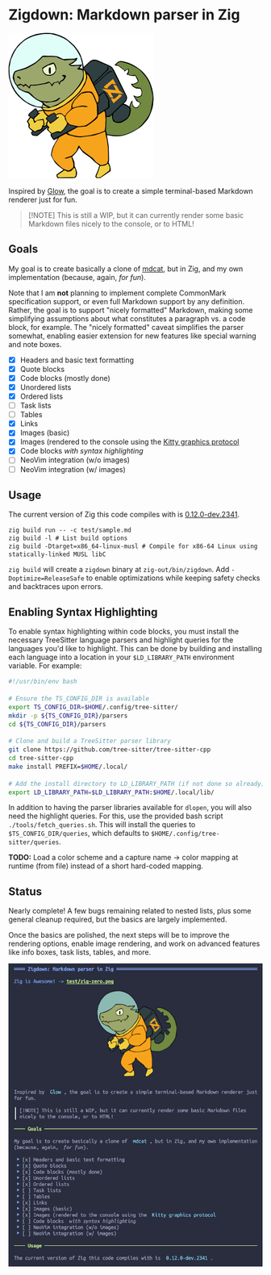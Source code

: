 # Zigdown: Markdown parser in Zig

![Zig is Awesome!](test/zig-zero.png)

Inspired by [Glow](https://github.com/charmbracelet/glow), the goal is to create a simple
terminal-based Markdown renderer just for fun.

> \[!NOTE\] This is still a WIP, but it can currently render some basic Markdown files nicely to the
> console, or to HTML!

## Goals

My goal is to create basically a clone of [mdcat](https://github.com/swsnr/mdcat), but in Zig, and
my own implementation (because, again, _for fun_).

Note that I am **not** planning to implement complete CommonMark specification support, or even full
Markdown support by any definition. Rather, the goal is to support "nicely formatted" Markdown,
making some simplifying assumptions about what constitutes a paragraph vs. a code block, for
example. The "nicely formatted" caveat simplifies the parser somewhat, enabling easier extension for
new features like special warning and note boxes.

- [x] Headers and basic text formatting
- [x] Quote blocks
- [x] Code blocks (mostly done)
- [x] Unordered lists
- [x] Ordered lists
- [ ] Task lists
- [ ] Tables
- [x] Links
- [x] Images (basic)
- [x] Images (rendered to the console using the
  [Kitty graphics protocol](https://sw.kovidgoyal.net/kitty/graphics-protocol/)
- [x] Code blocks _with syntax highlighting_
- [ ] NeoVim integration (w/o images)
- [ ] NeoVim integration (w/ images)

## Usage

The current version of Zig this code compiles with is
[0.12.0-dev.2341](https://ziglang.org/builds/zig-linux-x86_64-0.12.0-dev.2341+92211135f.tar.xz).

```shell
zig build run -- -c test/sample.md
zig build -l # List build options
zig build -Dtarget=x86_64-linux-musl # Compile for x86-64 Linux using statically-linked MUSL libC
```

`zig build` will create a `zigdown` binary at `zig-out/bin/zigdown`. Add `-Doptimize=ReleaseSafe` to
enable optimizations while keeping safety checks and backtraces upon errors.

## Enabling Syntax Highlighting

To enable syntax highlighting within code blocks, you must install the necessary TreeSitter language
parsers and highlight queries for the languages you'd like to highlight. This can be done by
building and installing each language into a location in your `$LD_LIBRARY_PATH` environment
variable. For example:

```bash
#!/usr/bin/env bash

# Ensure the TS_CONFIG_DIR is available
export TS_CONFIG_DIR=$HOME/.config/tree-sitter/
mkdir -p ${TS_CONFIG_DIR}/parsers
cd ${TS_CONFIG_DIR}/parsers

# Clone and build a TreeSitter parser library
git clone https://github.com/tree-sitter/tree-sitter-cpp
cd tree-sitter-cpp
make install PREFIX=$HOME/.local/

# Add the install directory to LD_LIBRARY_PATH (if not done so already)
export LD_LIBRARY_PATH=$LD_LIBRARY_PATH:$HOME/.local/lib/
```

In addition to having the parser libraries available for `dlopen`, you will also need the highlight
queries. For this, use the provided bash script `./tools/fetch_queries.sh`. This will install the
queries to `$TS_CONFIG_DIR/queries`, which defaults to `$HOME/.config/tree-sitter/queries`.

**TODO:** Load a color scheme and a capture name -> color mapping at runtime (from file) instead of
a short hard-coded mapping.

## Status

Nearly complete! A few bugs remaining related to nested lists, plus some general cleanup required,
but the basics are largely implemented.

Once the basics are polished, the next steps will be to improve the rendering options, enable image
rendering, and work on advanced features like info boxes, task lists, tables, and more.

![Sample Render](sample-render-readme-2.png)

